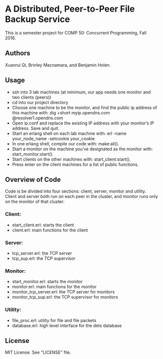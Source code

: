 # A Distributed, Peer-to-Peer File Backup Service
This is a semester project for COMP 50: Concurrent Programming,
Fall 2016.
## Authors
Xuanrui Qi, Brinley Macnamara, and Benjamin Holen.

## Usage
* ssh into 3 lab machines (at minimum, our app needs one monitor and two clients (peers)) 
* cd into our project directory
* Choose one machine to be the monitor, and find the public ip address of this machine with: 
dig +short myip.opendns.com @resolver1.opendns.com
* Open ip.conf and replace the existing IP address with your monitor’s IP address. Save and quit.
* Start an erlang shell on each lab machine with: 
erl -name your_node_name -setcookie your_cookie
* In one erlang shell, compile our code with: make:all().
* Start a monitor on the machine you’ve designated as the monitor with: start_monitor:start().
* Start clients on the other machines with: start_client:start().
* Press enter on the client machines for a list of public functions.


## Overview of Code
Code is be divided into four sections: client, server, monitor and utility.
Client and server both run on each peer in
the cluster, and monitor runs only on the monitor of that cluster:
### Client:  
  * start_client.erl: starts the client
  * client.erl: main functions for the client
### Server:  
  * tcp_server.erl: the TCP server
  * tcp_sup.erl: the TCP supervisor
### Monitor:  
  * start_monitor.erl: starts the monitor
  * monitor.erl: main functions for the monitor
  * monitor_tcp_server.erl: the TCP server for monitors
  * monitor_tcp_sup.erl: the TCP supervisor for monitors
### Utility:  
  * file_proc.erl: utility for file and file packets
  * database.erl: high level interface for the dets database

## License
MIT License. See "LICENSE" file.
